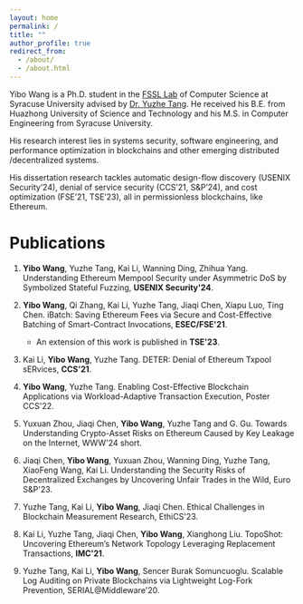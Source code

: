 ```yaml
---
layout: home
permalink: /
title: ""
author_profile: true
redirect_from: 
  - /about/
  - /about.html
---
```


   
Yibo Wang is a Ph.D. student in the [FSSL Lab](https://tristartom.github.io/members.html) of Computer Science at Syracuse University advised by [Dr. Yuzhe Tang](https://tristartom.github.io/index.html). He received his B.E. from Huazhong University of Science and Technology and his M.S. in Computer Engineering from Syracuse University. 

His research interest lies in systems security, software engineering, and performance optimization in blockchains and other emerging distributed /decentralized systems. 
 
His dissertation research tackles automatic design-flow discovery (USENIX Security’24), denial of service security (CCS’21, S&P’24), and cost optimization (FSE’21, TSE’23), all in permissionless blockchains, like Ethereum.

Publications
======

1. **Yibo Wang**, Yuzhe Tang, Kai Li, Wanning Ding, Zhihua Yang. Understanding Ethereum Mempool Security under Asymmetric DoS by Symbolized Stateful Fuzzing, **USENIX Security'24**.

2. **Yibo Wang**, Qi Zhang, Kai Li, Yuzhe Tang, Jiaqi Chen, Xiapu Luo, Ting Chen. iBatch: Saving Ethereum Fees via Secure and Cost-Effective Batching of Smart-Contract Invocations, **ESEC/FSE'21**. 

    - An extension of this work is published in **TSE'23**.

3. Kai Li, **Yibo Wang**, Yuzhe Tang. DETER: Denial of Ethereum Txpool sERvices, **CCS'21**.

4. **Yibo Wang**, Yuzhe Tang. Enabling Cost-Effective Blockchain Applications via Workload-Adaptive Transaction Execution, Poster CCS'22. 

5. Yuxuan Zhou, Jiaqi Chen, **Yibo Wang**, Yuzhe Tang and G. Gu. Towards Understanding Crypto-Asset Risks on Ethereum Caused by Key Leakage on the Internet, WWW'24 short.

6. Jiaqi Chen, **Yibo Wang**, Yuxuan Zhou, Wanning Ding, Yuzhe Tang, XiaoFeng Wang, Kai Li. Understanding the Security Risks of Decentralized Exchanges by Uncovering Unfair Trades in the Wild, Euro S&P'23.

7. Yuzhe Tang, Kai Li, **Yibo Wang**, Jiaqi Chen. Ethical Challenges in Blockchain Measurement Research, EthiCS'23.

8. Kai Li, Yuzhe Tang, Jiaqi Chen, **Yibo Wang**, Xianghong Liu. TopoShot: Uncovering Ethereum’s Network Topology Leveraging Replacement Transactions, **IMC'21**.

9. Yuzhe Tang, Kai Li, **Yibo Wang**, Sencer Burak Somuncuoglu. Scalable Log Auditing on Private Blockchains via Lightweight Log-Fork Prevention, SERIAL@Middleware'20.





